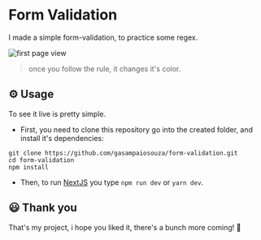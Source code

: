 # Form Validation

I made a simple form-validation, to practice some regex.

![first page view](https://imgur.com/sOUjSwJ.png)

> once you follow the rule, it changes it's color.

## ⚙️ Usage

To see it live is pretty simple.

- First, you need to clone this repository go into the created folder, and install it's dependencies:
```
git clone https://github.com/gasampaiosouza/form-validation.git
cd form-validation
npm install
```

- Then, to run [NextJS](https://nextjs.org/learn/basics/create-nextjs-app/setup) you type `npm run dev` or `yarn dev`.

## 😃 Thank you

That's my project, i hope you liked it, there's a bunch more coming! 💜
